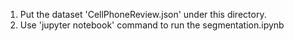 1. Put the dataset 'CellPhoneReview.json' under this directory.
2. Use 'jupyter notebook' command to run the segmentation.ipynb

